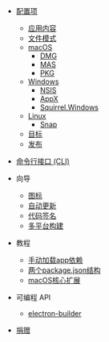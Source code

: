 * [配置项](configuration/configuration.md)
  * [应用内容](/configuration/contents.md)
  * [文件模式](file-patterns.md)
  * [macOS](configuration/mac.md)
    * [DMG](configuration/dmg.md)
    * [MAS](configuration/mas.md)
    * [PKG](configuration/pkg.md)
  * [Windows](configuration/win.md)
    * [NSIS](configuration/nsis.md)
    * [AppX](configuration/appx.md)
    * [Squirrel.Windows](configuration/squirrel-windows.md)
  * [Linux](configuration/linux.md)
    * [Snap](configuration/snap.md)
  * [目标](configuration/target.md)
  * [发布](configuration/publish.md)

* [命令行接口 (CLI)](cli.md)

* 向导
  * [图标](icons.md)
  * [自动更新](auto-update.md)
  * [代码签名](code-signing.md)
  * [多平台构建](multi-platform-build.md)

* 教程
  * [手动加载app依赖](tutorials/loading-app-dependencies-manually.md)
  * [两个package.json结构](tutorials/two-package-structure.md)
  * [macOS核心扩展](tutorials/macos-kernel-extensions.md)

* 可编程 API
  * [electron-builder](api/electron-builder.md)

* [捐赠](donate.md)

